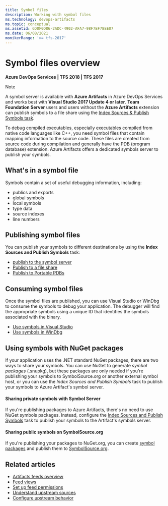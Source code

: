 ```yaml
---
title: Symbol files
description: Working with symbol files
ms.technology: devops-artifacts
ms.topic: conceptual
ms.assetid: 6D0F0D86-2ADC-4902-AFA7-98F7EF78EE07
ms.date: 06/08/2021
monikerRange: '>= tfs-2017'
---
```


# Symbol files overview

**Azure DevOps Services | TFS 2018 | TFS 2017**

> [!NOTE]
> A symbol server is available with **Azure Artifacts** in Azure DevOps Services and works best with **Visual Studio 2017 Update 4 or later**. **Team Foundation Server** users and users without the **Azure Artifacts** extension can publish symbols to a file share using the [Index Sources & Publish Symbols task](../../pipelines/tasks/build/index-sources-publish-symbols.md).

To debug compiled executables, especially executables compiled from native code languages like C++, you need symbol files that contain mapping information to the source code. These files are created from source code during compilation and generally have the PDB (program database) extension. Azure Artifacts offers a dedicated symbols server to publish your symbols.

## What's in a symbol file

Symbols contain a set of useful debugging information, including:

- publics and exports
- global symbols
- local symbols
- type data
- source indexes
- line numbers

## Publishing symbol files

You can publish your symbols to different destinations by using the **Index Sources and Publish Symbols** task:  

- [publish to the symbol server](/azure/devops/pipelines/artifacts/symbols?toc=%2Fazure%2Fdevops%2Fartifacts%2Ftoc.json&view=azure-devops#publish-symbols)
- [Publish to a file share](/azure/devops/pipelines/artifacts/symbols?toc=%2Fazure%2Fdevops%2Fartifacts%2Ftoc.json&view=azure-devops#publish-symbols-to-a-file-share)
- [Publish to Portable PDBs](/azure/devops/pipelines/artifacts/symbols?toc=%2Fazure%2Fdevops%2Fartifacts%2Ftoc.json&view=azure-devops#portable-pdbs)

## Consuming symbol files

Once the symbol files are published, you can use Visual Studio or WinDbg to consume the symbols to debug your application. The debugger will find the appropriate symbols using a unique ID that identifies the symbols associated with the binary.

- [Use symbols in Visual Studio](../symbols/debug-with-symbols-visual-studio.md)
- [Use symbols in WinDbg](../symbols/debug-with-symbols-windbg.md) 
 
## Using symbols with NuGet packages

If your application uses the .NET standard NuGet packages, there are two ways to share your symbols. You can use NuGet to generate *symbol packages* (.snupkg), but these packages are only needed if you're publishing your symbols to SymbolSource.org or another external symbol host, or you can use the *Index Sources and Publish Symbols* task to publish your symbols to Azure Artifact's symbol server.

#### Sharing private symbols with Symbol Server
If you're publishing packages to Azure Artifacts, there's no need to use NuGet symbols packages. Instead, configure the [Index Sources and Publish Symbols](../../pipelines/tasks/build/index-sources-publish-symbols.md) task to publish your symbols to the Artifact's symbols server.

#### Sharing public symbols on SymbolSource.org
If you're publishing your packages to NuGet.org, you can create [symbol packages](/nuget/create-packages/symbol-packages) and publish them to [SymbolSource.org](http://www.symbolsource.org/).

## Related articles

- [Artifacts feeds overview](./feeds.md)
- [Feed views](./views.md)
- [Set up feed permissions](../feeds/feed-permissions.md)
- [Understand upstream sources](./upstream-sources.md)
- [Configure upstream behavior](./upstream-behavior.md)